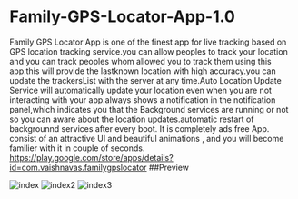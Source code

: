 # Family-GPS-Locator-App-1.0
Family GPS Locator App is one of the finest app for live tracking based on GPS location tracking service.you can allow peoples to track your location and you can track peoples whom 
allowed you to track them using this app.this will provide the lastknown location with high accuracy.you can update the trackersList with the server at any time.Auto Location Update
Service will automatically update your location even when you are not interacting with your app.always shows a notification in the notification panel,which indicates you that the
Background  services are running or not so you can aware about the location updates.automatic restart of backgrounnd services after every boot. It is completely ads free App. consist
of an attractive UI and beautiful animations , and you will become familier with it in couple of seconds.
https://play.google.com/store/apps/details?id=com.vaishnavas.familygpslocator
##Preview


![index](https://user-images.githubusercontent.com/60743167/93661091-acc48f00-fa72-11ea-812b-4728eb398c4d.jpeg)
![index2](https://user-images.githubusercontent.com/60743167/93661151-2f4d4e80-fa73-11ea-9c31-95c38d5f3e2d.jpeg)
![index3](https://user-images.githubusercontent.com/60743167/93661155-35432f80-fa73-11ea-8833-29fb20880854.jpeg)
